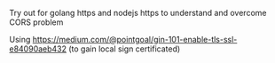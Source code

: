 Try out for golang https and nodejs https to understand and overcome CORS problem

Using https://medium.com/@pointgoal/gin-101-enable-tls-ssl-e84090aeb432 (to gain local sign certificated)
